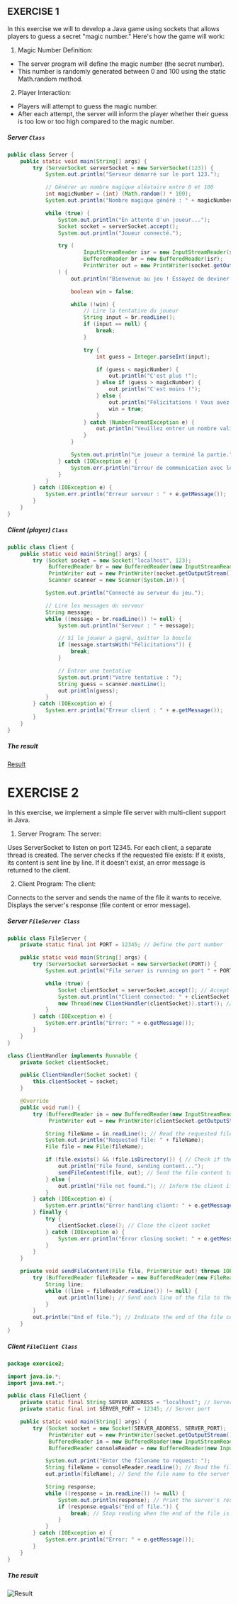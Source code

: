 
## EXERCISE 1
In this exercise we will to develop a Java game using sockets that allows players to guess a secret "magic number." Here's how the game will work:

1. Magic Number Definition:

- The server program will define the magic number (the secret number).
- This number is randomly generated between 0 and 100 using the static Math.random method.

2. Player Interaction:

- Players will attempt to guess the magic number.
- After each attempt, the server will inform the player whether their guess is too low or too high compared to the magic number.
##### Server ``Class``
```java
public class Server {
    public static void main(String[] args) {
        try (ServerSocket serverSocket = new ServerSocket(123)) {
            System.out.println("Serveur démarré sur le port 123.");

            // Générer un nombre magique aléatoire entre 0 et 100
            int magicNumber = (int) (Math.random() * 100);
            System.out.println("Nombre magique généré : " + magicNumber);

            while (true) {
                System.out.println("En attente d'un joueur...");
                Socket socket = serverSocket.accept();
                System.out.println("Joueur connecté.");

                try (
                        InputStreamReader isr = new InputStreamReader(socket.getInputStream());
                        BufferedReader br = new BufferedReader(isr);
                        PrintWriter out = new PrintWriter(socket.getOutputStream(), true)
                ) {
                    out.println("Bienvenue au jeu ! Essayez de deviner le nombre entre 0 et 100.");

                    boolean win = false;

                    while (!win) {
                        // Lire la tentative du joueur
                        String input = br.readLine();
                        if (input == null) {
                            break;
                        }

                        try {
                            int guess = Integer.parseInt(input);

                            if (guess < magicNumber) {
                                out.println("C'est plus !");
                            } else if (guess > magicNumber) {
                                out.println("C'est moins !");
                            } else {
                                out.println("Félicitations ! Vous avez trouvé le nombre magique : " + magicNumber);
                                win = true;
                            }
                        } catch (NumberFormatException e) {
                            out.println("Veuillez entrer un nombre valide !");
                        }
                    }

                    System.out.println("Le joueur a terminé la partie.");
                } catch (IOException e) {
                    System.err.println("Erreur de communication avec le joueur : " + e.getMessage());
                }
            }
        } catch (IOException e) {
            System.err.println("Erreur serveur : " + e.getMessage());
        }
    }
}

```
##### Client (player) ``Class``
```java
public class Client {
    public static void main(String[] args) {
        try (Socket socket = new Socket("localhost", 123);
             BufferedReader br = new BufferedReader(new InputStreamReader(socket.getInputStream()));
             PrintWriter out = new PrintWriter(socket.getOutputStream(), true);
             Scanner scanner = new Scanner(System.in)) {

            System.out.println("Connecté au serveur du jeu.");

            // Lire les messages du serveur
            String message;
            while ((message = br.readLine()) != null) {
                System.out.println("Serveur : " + message);

                // Si le joueur a gagné, quitter la boucle
                if (message.startsWith("Félicitations")) {
                    break;
                }

                // Entrer une tentative
                System.out.print("Votre tentative : ");
                String guess = scanner.nextLine();
                out.println(guess);
            }
        } catch (IOException e) {
            System.err.println("Erreur client : " + e.getMessage());
        }
    }
}
```
##### The result
[Result](ex1.png)

# EXERCISE 2
In this exercise, we implement a simple file server with multi-client support in Java.

1. Server Program: The server:

Uses ServerSocket to listen on port 12345.
For each client, a separate thread is created.
The server checks if the requested file exists:
If it exists, its content is sent line by line.
If it doesn't exist, an error message is returned to the client.

2. Client Program: The client:

Connects to the server and sends the name of the file it wants to receive.
Displays the server's response (file content or error message).

##### Server ``FileServer Class``
```java
public class FileServer {
    private static final int PORT = 12345; // Define the port number

    public static void main(String[] args) {
        try (ServerSocket serverSocket = new ServerSocket(PORT)) {
            System.out.println("File server is running on port " + PORT);

            while (true) {
                Socket clientSocket = serverSocket.accept(); // Accept incoming client connections
                System.out.println("Client connected: " + clientSocket.getInetAddress());
                new Thread(new ClientHandler(clientSocket)).start(); // Create a new thread for each client
            }
        } catch (IOException e) {
            System.err.println("Error: " + e.getMessage());
        }
    }
}

class ClientHandler implements Runnable {
    private Socket clientSocket;

    public ClientHandler(Socket socket) {
        this.clientSocket = socket;
    }

    @Override
    public void run() {
        try (BufferedReader in = new BufferedReader(new InputStreamReader(clientSocket.getInputStream()));
             PrintWriter out = new PrintWriter(clientSocket.getOutputStream(), true)) {

            String fileName = in.readLine(); // Read the requested file name from the client
            System.out.println("Requested file: " + fileName);
            File file = new File(fileName);

            if (file.exists() && !file.isDirectory()) { // Check if the file exists
                out.println("File found, sending content...");
                sendFileContent(file, out); // Send the file content to the client
            } else {
                out.println("File not found."); // Inform the client if the file does not exist
            }
        } catch (IOException e) {
            System.err.println("Error handling client: " + e.getMessage());
        } finally {
            try {
                clientSocket.close(); // Close the client socket
            } catch (IOException e) {
                System.err.println("Error closing socket: " + e.getMessage());
            }
        }
    }

    private void sendFileContent(File file, PrintWriter out) throws IOException {
        try (BufferedReader fileReader = new BufferedReader(new FileReader(file))) {
            String line;
            while ((line = fileReader.readLine()) != null) {
                out.println(line); // Send each line of the file to the client
            }
        }
        out.println("End of file."); // Indicate the end of the file content
    }
}
```
##### Client ``FileClient Class``
```java
package exercice2;

import java.io.*;
import java.net.*;

public class FileClient {
    private static final String SERVER_ADDRESS = "localhost"; // Server address
    private static final int SERVER_PORT = 12345; // Server port

    public static void main(String[] args) {
        try (Socket socket = new Socket(SERVER_ADDRESS, SERVER_PORT);
             PrintWriter out = new PrintWriter(socket.getOutputStream(), true);
             BufferedReader in = new BufferedReader(new InputStreamReader(socket.getInputStream()));
             BufferedReader consoleReader = new BufferedReader(new InputStreamReader(System.in))) {

            System.out.print("Enter the filename to request: ");
            String fileName = consoleReader.readLine(); // Read the file name from user input
            out.println(fileName); // Send the file name to the server

            String response;
            while ((response = in.readLine()) != null) {
                System.out.println(response); // Print the server's response
                if (response.equals("End of file.")) {
                    break; // Stop reading when the end of the file is reached
                }
            }
        } catch (IOException e) {
            System.err.println("Error: " + e.getMessage());
        }
    }
}

```
##### The result
![Result](ex2.png)